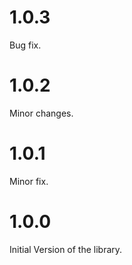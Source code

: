 # 1.0.3
Bug fix.

# 1.0.2
Minor changes.

# 1.0.1
Minor fix.

# 1.0.0
Initial Version of the library.
